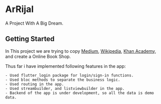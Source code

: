 # ArRijal

A Project With A Big Dream.

## Getting Started

In This project we are trying to copy [Medium](https://medium.com/), [Wikipedia](https://wikipedia.com/), [Khan Academy](https://bn.khanacademy.org/), and create a Online Book Shop. 

Thus far i have implemented following features in the app:

    - Used flutter_login package for login/sign-in functions.
    - Used bloc methods to separate the business logic.
    - Used routing in the app.
    - Used streambuilder, and listviewbuilder in the app. 
    - Backend of the app is under development, so all the data is demo data.

